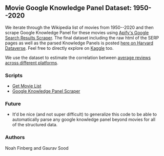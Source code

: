 ## Movie Google Knowledge Panel Dataset: 1950--2020

We iterate through the Wikipedia list of movies from 1950--2020 and then scrape Google Knowledge Panel for these movies using [Apify's Google Search Results Scraper](https://apify.com/apify/google-search-scraper). The final dataset including the raw html of the SERP pages as well as the parsed Knowledge Panels is posted [here on Harvard Dataverse](https://dataverse.harvard.edu/dataverse/americanmovies). Feel free to directly explore on [Kaggle](https://www.kaggle.com/noahfinberg/movies) too.

We use the dataset to estimate the correlation between [average reviews across different platforms](https://github.com/soodoku/mixed_signals).

### Scripts

* [Get Movie List](scripts/get_movie_list.py)
* [Google Knowledge Panel Scraper](scripts/google_kg_scraper.py)

### Future
- It'd be nice (and not super difficult) to generalize this code to be able to automatically parse any google knowledge panel beyond movies for all of the structured data.

### Authors 
Noah Finberg and Gaurav Sood